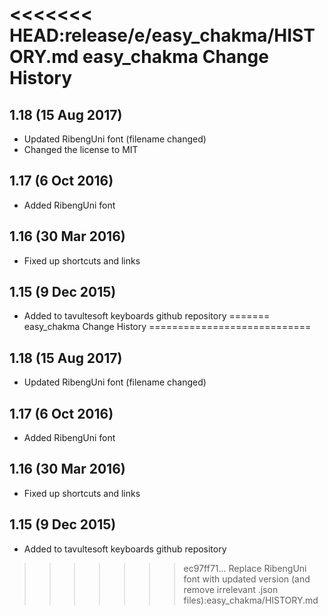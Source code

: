 <<<<<<< HEAD:release/e/easy_chakma/HISTORY.md
easy_chakma Change History
============================

1.18 (15 Aug 2017)
------------------
* Updated RibengUni font (filename changed)
* Changed the license to MIT

1.17 (6 Oct 2016)
-----------------
* Added RibengUni font

1.16 (30 Mar 2016)
------------------
* Fixed up shortcuts and links

1.15 (9 Dec 2015)
-----------------
* Added to tavultesoft keyboards github repository
=======
easy_chakma Change History
============================

1.18 (15 Aug 2017)
------------------
* Updated RibengUni font (filename changed)

1.17 (6 Oct 2016)
-----------------
* Added RibengUni font

1.16 (30 Mar 2016)
------------------
* Fixed up shortcuts and links

1.15 (9 Dec 2015)
-----------------
* Added to tavultesoft keyboards github repository
>>>>>>> ec97ff71... Replace RibengUni font with updated version (and remove irrelevant .json files):easy_chakma/HISTORY.md
